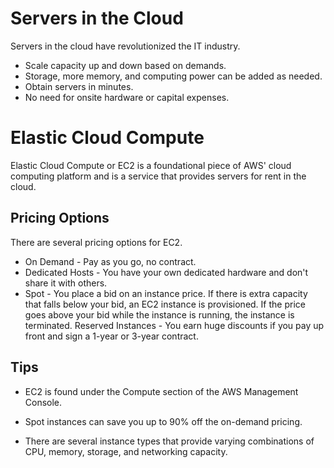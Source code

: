 # Servers in the Cloud
Servers in the cloud have revolutionized the IT industry.

- Scale capacity up and down based on demands.
- Storage, more memory, and computing power can be added as needed.
- Obtain servers in minutes.
- No need for onsite hardware or capital expenses.

# Elastic Cloud Compute
Elastic Cloud Compute or EC2 is a foundational piece of AWS' cloud computing platform and is a service that provides servers for rent in the cloud.

## Pricing Options
There are several pricing options for EC2.

- On Demand - Pay as you go, no contract.
- Dedicated Hosts - You have your own dedicated hardware and don't share it with others.
- Spot - You place a bid on an instance price. If there is extra capacity that falls below your bid, an EC2 instance is provisioned. If the price goes above your bid while the instance is running, the instance is terminated.
Reserved Instances - You earn huge discounts if you pay up front and sign a 1-year or 3-year contract.
## Tips
- EC2 is found under the Compute section of the AWS Management Console.

- Spot instances can save you up to 90% off the on-demand pricing.

- There are several instance types that provide varying combinations of CPU, memory, storage, and networking capacity.

